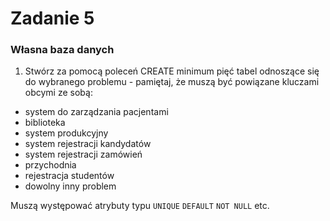 # Zadanie 5

### Własna baza danych

1) Stwórz za pomocą poleceń CREATE minimum pięć tabel odnoszące się do wybranego problemu - pamiętaj, że muszą być powiązane kluczami obcymi ze sobą:

- system do zarządzania pacjentami
- biblioteka
- system produkcyjny 
- system rejestracji kandydatów
- system rejestracji zamówień
- przychodnia
- rejestracja studentów
- dowolny inny problem

Muszą występować atrybuty typu `UNIQUE` `DEFAULT` `NOT NULL` etc.
